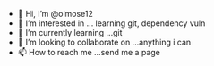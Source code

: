 - 👋 Hi, I’m @olmose12
- 👀 I’m interested in ... learning git, dependency vuln
- 🌱 I’m currently learning ...git
- 💞️ I’m looking to collaborate on ...anything i can 
- 📫 How to reach me ...send me a page

<!---
olmose12/olmose12 is a ✨ special ✨ repository because its `README.md` (this file) appears on your GitHub profile.
You can click the Preview link to take a look at your changes.
--->
